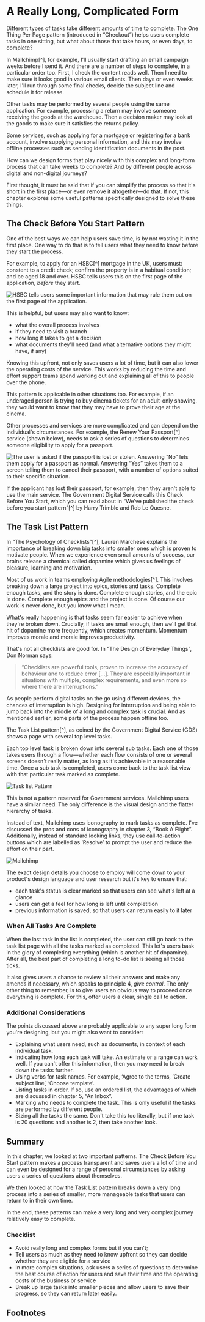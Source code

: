 # A Really Long, Complicated Form

Different types of tasks take different amounts of time to complete. The One Thing Per Page pattern (introduced in “Checkout”) helps users complete tasks in one sitting, but what about those that take hours, or even days, to complete?

In Mailchimp[^], for example, I'll usually start drafting an email campaign weeks before I send it. And there are a number of steps to complete, in a particular order too. First, I check the content reads well. Then I need to make sure it looks good in various email clients. Then days or even weeks later, I'll run through some final checks, decide the subject line and schedule it for release.

Other tasks may be performed by several people using the same application. For example, processing a return may involve someone receiving the goods at the warehouse. Then a decision maker may look at the goods to make sure it satisfies the returns policy.

Some services, such as applying for a mortgage or registering for a bank account, involve supplying personal information, and this may involve offline processes such as sending identification documents in the post.

How can we design forms that play nicely with this complex and long-form process that can take weeks to complete? And by different people across digital and non-digital journeys?

First thought, it must be said that if you can simplify the process so that it's short in the first place—or even remove it altogether—do that. If not, this chapter explores some useful patterns specifically designed to solve these things.

## The Check Before You Start Pattern

One of the best ways we can help users save time, is by not wasting it in the first place. One way to do that is to tell users what they need to know before they start the process. 

For example, to apply for an HSBC[^] mortgage in the UK, users must: constent to a credit check; confirm the property is in a habitual condition; and be aged 18 and over. HSBC tells users this on the first page of the application, *before* they start.

![HSBC tells users some important information that may rule them out on the first page of the application.](./images/10/hsbc-bullets.png)

This is helpful, but users may also want to know:

- what the overall process involves
- if they need to visit a branch
- how long it takes to get a decision
- what documents they'll need (and what alternative options they might have, if any)

Knowing this upfront, not only saves users a lot of time, but it can also lower the operating costs of the service. This works by reducing the time and effort support teams spend working out and explaining all of this to people over the phone.

This pattern is applicable in other situations too. For example, if an underaged person is trying to buy cinema tickets for an adult-only showing, they would want to know that they may have to prove their age at the cinema.

Other processes and services are more complicated and can depend on the individual's circumstances. For example, the Renew Your Passport[^] service (shown below), needs to ask a series of questions to determines someone eligibility to apply for a passport. 

![The user is asked if the passport is lost or stolen. Answering “No” lets them apply for a passport as normal. Answering “Yes” takes them to a screen telling them to cancel their passport, with a number of options suited to their specific situation.](./images/10/passport-questions.png)

If the applicant has lost their passport, for example, then they aren't able to use the main service. The Government Digital Service calls this Check Before You Start, which you can read about in “We've published the check before you start pattern”[^] by Harry Trimble and Rob Le Quesne.

## The Task List Pattern

In “The Psychology of Checklists”[^], Lauren Marchese explains the importance of breaking down big tasks into smaller ones which is proven to motivate people. When we experience even small amounts of success, our brains release a chemical called dopamine which gives us feelings of pleasure, learning and motivation.

Most of us work in teams employing Agile methodologies[^]. This involves breaking down a large project into epics, stories and tasks. Complete enough tasks, and the story is done. Complete enough stories, and the epic is done. Complete enough epics and the project is done. Of course our work is never done, but you know what I mean.

What's really happening is that tasks seem far easier to achieve when they're broken down. Crucially, if tasks are small enough, then we'll get that hit of dopamine more frequently, which creates momentum. Momentum improves morale and morale improves productivity.

That's not all checklists are good for. In “The Design of Everyday Things”, Don Norman says:

> “Checklists are powerful tools, proven to increase the accuracy of behaviour and to reduce error [...]. They are especially important in situations with multiple, complex requirements, and even more so where there are interruptions.”

As people perform digital tasks on the go using different devices, the chances of interruption is high. Designing for interruption and being able to jump back into the middle of a long and complex task is crucial. And as mentioned earlier, some parts of the process happen offline too.

The Task List pattern[^], as coined by the Government Digital Service (GDS) shows a page with several top level tasks. 

Each top level task is broken down into several sub tasks. Each one of those takes users through a flow—whether each flow consists of one or several screens doesn't really matter, as long as it's achievable in a reasonable time. Once a sub task is completed, users come back to the task list view with that particular task marked as complete.

![Task list Pattern](./images/10/task-list-pattern-gds.png)

This is not a pattern reserved for Government services. Mailchimp users have a similar need. The only difference is the visual design and the flatter hierarchy of tasks.

Instead of text, Mailchimp uses iconography to mark tasks as complete. I've discussed the pros and cons of iconography in chapter 3, “Book A Flight”. Additionally, instead of standard looking links, they use call-to-action buttons which are labelled as ‘Resolve’ to prompt the user and reduce the effort on their part.

![Mailchimp](./images/10/task-list-pattern-mailchimp.png)

The exact design details you choose to employ will come down to your product's design language and user research but it's key to ensure that:

- each task's status is clear marked so that users can see what's left at a glance
- users can get a feel for how long is left until completition
- previous information is saved, so that users can return easily to it later

### When All Tasks Are Complete

When the last task in the list is completed, the user can still go back to the task list page with all the tasks marked as completed. This let's users bask in the glory of completing everything (which is another hit of dopamine). After all, the best part of completing a long to-do list is seeing all those ticks.

It also gives users a chance to review all their answers and make any amends if necessary, which speaks to principle 4, *give control*. The only other thing to remember, is to give users an obvious way to proceed once everything is complete. For this, offer users a clear, single call to action.

### Additional Considerations

The points discussed above are probably applicable to any super long form you're designing, but you might also want to consider:

- Explaining what users need, such as documents, in context of each individual task.
- Indicating how long each task will take. An estimate or a range can work well. If you can't offer this information, then you may need to break down the tasks further.
- Using verbs for task names. For example, ‘Agree to the terms, ‘Create subject line’, ‘Choose template’.
- Listing tasks in order. If so, use an ordered list, the advantages of which are discussed in chapter 5, “An Inbox”.
- Marking who needs to complete the task. This is only useful if the tasks are performed by different people.
- Sizing all the tasks the same. Don't take this too literally, but if one task is 20 questions and another is 2, then take another look.

## Summary

In this chapter, we looked at two important patterns. The Check Before You Start pattern makes a process transparent and saves users a lot of time and can even be designed for a range of personal circumstances by asking users a series of questions about themselves.

We then looked at how the Task List pattern breaks down a very long process into a series of smaller, more manageable tasks that users can return to in their own time.

In the end, these patterns can make a very long and very complex journey relatively easy to complete.

### Checklist

- Avoid really long and complex forms but if you can't;
- Tell users as much as they need to know upfront so they can decide whether they are eligible for a service
- In more complex situations, ask users a series of questions to determine the best course of action for users and save their time and the operating costs of the business or service
- Break up large tasks into smaller pieces and allow users to save their progress, so they can return later easily.

## Footnotes

[^ mailchimp]: https://mailchimp.com/
[^ hsbc]: https://www.hsbc.co.uk/1/2/mortgages
[^ passport]: https://www.gov.uk/apply-renew-passport
[^ check before launch]: https://designnotes.blog.gov.uk/2017/03/30/weve-published-the-check-before-you-start-pattern/
[^ checklists]: https://blog.trello.com/the-psychology-of-checklists-why-setting-small-goals-motivates-us-to-accomplish-bigger-things
[^ agile]: https://en.wikipedia.org/wiki/Agile_software_development
[^ task list]: https://designnotes.blog.gov.uk/2017/04/04/weve-published-the-task-list-pattern/